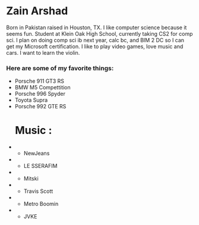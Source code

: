 # Zain Arshad
Born in Pakistan raised in Houston, TX.
I like computer science because it seems fun.
Student at Klein Oak High School, currently taking CS2 for comp sci. I plan on doing comp sci ib next year, calc bc, and BIM 2 DC so I can get my Microsoft certification.
I like to play video games, love music and cars.
I want to learn the violin.

### Here are some of my favorite things:
- Porsche 911 GT3 RS
- BMW M5 Compettition
- Porsche 996 Spyder
- Toyota Supra
- Porsche 992 GTE RS
  # Music :
- - NewJeans
- - LE SSERAFIM
- - Mitski
- - Travis Scott
- - Metro Boomin
- - JVKE
